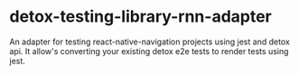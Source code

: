 # detox-testing-library-rnn-adapter

An adapter for testing react-native-navigation projects using jest and detox api. It allow's converting your existing detox e2e tests to render tests using jest.
